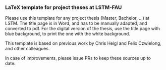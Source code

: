 ### LaTeX template for project theses at LSTM-FAU

Please use this template for any project thesis (Master, Bachelor, ...) at LSTM. The title page is in Word, and has to be manually adapted, and converted to pdf. For the digital version of the thesis, use the title page with blue background, to print the one with the white background.

This template is based on previous work by Chris Heigl and Felix Czwielong, and other colleagues.

In case of improvements, please issue PRs to keep these sources up to date.
